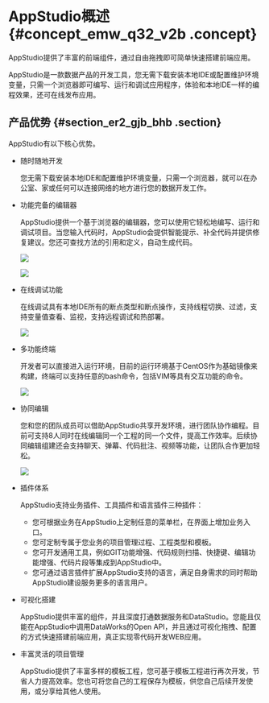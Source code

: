 # AppStudio概述 {#concept_emw_q32_v2b .concept}

AppStudio提供了丰富的前端组件，通过自由拖拽即可简单快速搭建前端应用。

AppStudio是一款数据产品的开发工具，您无需下载安装本地IDE或配置维护环境变量，只需一个浏览器即可编写、运行和调试应用程序，体验和本地IDE一样的编程效果，还可在线发布应用。

## 产品优势 {#section_er2_gjb_bhb .section}

AppStudio有以下核心优势。

-   随时随地开发

    您无需下载安装本地IDE和配置维护环境变量，只需一个浏览器，就可以在办公室、家或任何可以连接网络的地方进行您的数据开发工作。

-   功能完备的编辑器

    AppStudio提供一个基于浏览器的编辑器，您可以使用它轻松地编写、运行和调试项目。当您输入代码时，AppStudio会提供智能提示、补全代码并提供修复建议。您还可查找方法的引用和定义，自动生成代码。

    ![](images/40374_zh-CN.gif)

    ![](images/40375_zh-CN.gif)

-   在线调试功能

    在线调试具有本地IDE所有的断点类型和断点操作，支持线程切换、过滤，支持变量值查看、监视，支持远程调试和热部署。

    ![](images/40376_zh-CN.gif)

-   多功能终端

    开发者可以直接进入运行环境，目前的运行环境基于CentOS作为基础镜像来构建，终端可以支持任意的bash命令，包括VIM等具有交互功能的命令。

    ![](images/40377_zh-CN.gif)

-   协同编辑

    您和您的团队成员可以借助AppStudio共享开发环境，进行团队协作编程。目前可支持8人同时在线编辑同一个工程的同一个文件，提高工作效率。后续协同编辑组建还会支持聊天、弹幕、代码批注、视频等功能，让团队合作更加轻松。

    ![](images/40378_zh-CN.gif)

-   插件体系

    AppStudio支持业务插件、工具插件和语言插件三种插件：

    -   您可根据业务在AppStudio上定制任意的菜单栏，在界面上增加业务入口。
    -   您可定制专属于您业务的项目管理过程、工程类型和模板。
    -   您可开发通用工具，例如GIT功能增强、代码规则扫描、快捷键、编辑功能增强、代码片段等集成到AppStudio中。
    -   您可通过语言插件扩展AppStudio支持的语言，满足自身需求的同时帮助AppStudio建设服务更多的语言用户。
-   可视化搭建

    AppStudio提供丰富的组件，并且深度打通数据服务和DataStudio。您能且仅能在AppStudio中调用DataWorks的Open API，并且通过可视化拖拽、配置的方式快速搭建前端应用，真正实现零代码开发WEB应用。

-   丰富灵活的项目管理

    AppStudio提供了丰富多样的模板工程，您可基于模板工程进行再次开发，节省人力提高效率。您也可将您自己的工程保存为模板，供您自己后续开发使用，或分享给其他人使用。


